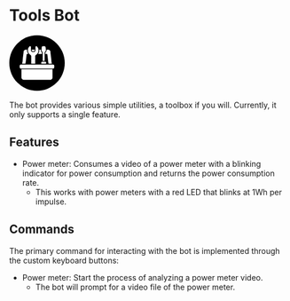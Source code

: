 # Tools Bot

<img alt="profile.jpg" height="100" src="profile.png" width="100" style="border-radius: 50%"/>

The bot provides various simple utilities, a toolbox if you will. Currently, it only supports a single feature.

## Features

- Power meter: Consumes a video of a power meter with a blinking indicator for power consumption and returns the power
  consumption rate.
    - This works with power meters with a red LED that blinks at 1Wh per impulse.

## Commands

The primary command for interacting with the bot is implemented through the custom keyboard buttons:

- Power meter: Start the process of analyzing a power meter video.
    - The bot will prompt for a video file of the power meter.